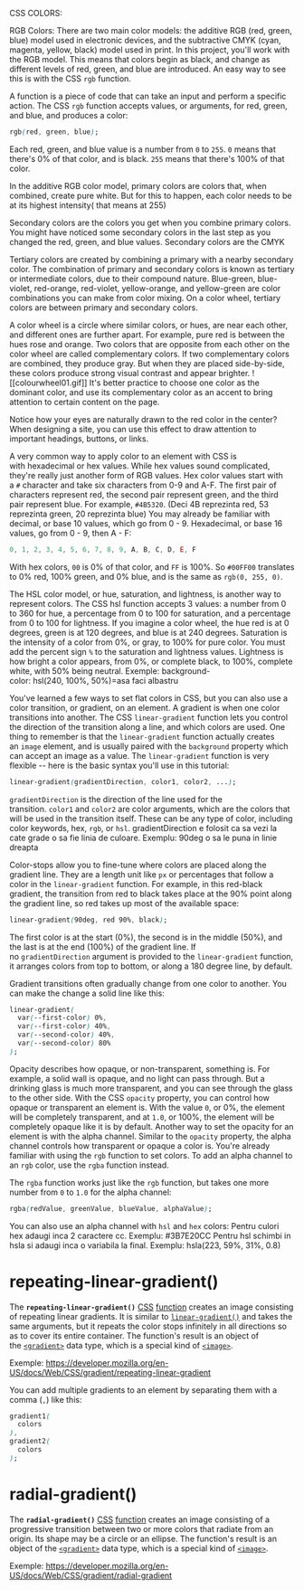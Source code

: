 CSS COLORS:

RGB Colors:
There are two main color models: the additive RGB (red, green, blue) model used in electronic devices, and the subtractive CMYK (cyan, magenta, yellow, black) model used in print.
In this project, you'll work with the RGB model. This means that colors begin as black, and change as different levels of red, green, and blue are introduced. An easy way to see this is with the CSS `rgb` function.

A function is a piece of code that can take an input and perform a specific action. The CSS `rgb` function accepts values, or arguments, for red, green, and blue, and produces a color:

```css
rgb(red, green, blue);
```

Each red, green, and blue value is a number from `0` to `255`. `0` means that there's 0% of that color, and is black. `255` means that there's 100% of that color.


In the additive RGB color model, primary colors are colors that, when combined, create pure white. But for this to happen, each color needs to be at its highest intensity( that means at 255)


Secondary colors are the colors you get when you combine primary colors. You might have noticed some secondary colors in the last step as you changed the red, green, and blue values.
Secondary colors are the CMYK


Tertiary colors are created by combining a primary with a nearby secondary color. The combination of primary and secondary colors is known as tertiary or intermediate colors, due to their compound nature. Blue-green, blue-violet, red-orange, red-violet, yellow-orange, and yellow-green are color combinations you can make from color mixing. On a color wheel, tertiary colors are between primary and secondary colors.


A color wheel is a circle where similar colors, or hues, are near each other, and different ones are further apart. For example, pure red is between the hues rose and orange.
Two colors that are opposite from each other on the color wheel are called complementary colors. If two complementary colors are combined, they produce gray. But when they are placed side-by-side, these colors produce strong visual contrast and appear brighter.
![[colourwheel01.gif]]
It's better practice to choose one color as the dominant color, and use its complementary color as an accent to bring attention to certain content on the page.


Notice how your eyes are naturally drawn to the red color in the center? When designing a site, you can use this effect to draw attention to important headings, buttons, or links.


A very common way to apply color to an element with CSS is with hexadecimal or hex values. While hex values sound complicated, they're really just another form of RGB values.
Hex color values start with a `#` character and take six characters from 0-9 and A-F. The first pair of characters represent red, the second pair represent green, and the third pair represent blue. For example, `#4B5320`. (Deci 4B reprezinta red, 53 reprezinta green, 20 reprezinta blue)
You may already be familiar with decimal, or base 10 values, which go from 0 - 9. Hexadecimal, or base 16 values, go from 0 - 9, then A - F:

```js
0, 1, 2, 3, 4, 5, 6, 7, 8, 9, A, B, C, D, E, F
```

With hex colors, `00` is 0% of that color, and `FF` is 100%. So `#00FF00` translates to 0% red, 100% green, and 0% blue, and is the same as `rgb(0, 255, 0)`.


The HSL color model, or hue, saturation, and lightness, is another way to represent colors.
The CSS hsl function accepts 3 values: a number from 0 to 360 for hue, a percentage from 0 to 100 for saturation, and a percentage from 0 to 100 for lightness.
If you imagine a color wheel, the hue red is at 0 degrees, green is at 120 degrees, and blue is at 240 degrees.
Saturation is the intensity of a color from 0%, or gray, to 100% for pure color. You must add the percent sign `%` to the saturation and lightness values.
Lightness is how bright a color appears, from 0%, or complete black, to 100%, complete white, with 50% being neutral.
Exemple: background-color: hsl(240, 100%, 50%)=asa faci albastru


You've learned a few ways to set flat colors in CSS, but you can also use a color transition, or gradient, on an element.
A gradient is when one color transitions into another. The CSS `linear-gradient` function lets you control the direction of the transition along a line, and which colors are used.
One thing to remember is that the `linear-gradient` function actually creates an `image` element, and is usually paired with the `background` property which can accept an image as a value.
The `linear-gradient` function is very flexible -- here is the basic syntax you'll use in this tutorial:

```css
linear-gradient(gradientDirection, color1, color2, ...);
```

`gradientDirection` is the direction of the line used for the transition. `color1` and `color2` are color arguments, which are the colors that will be used in the transition itself. These can be any type of color, including color keywords, hex, `rgb`, or `hsl`.
gradientDirection e folosit ca sa vezi la cate grade o sa fie linia de culoare. Exemplu: 90deg o sa le puna in linie dreapta


Color-stops allow you to fine-tune where colors are placed along the gradient line. They are a length unit like `px` or percentages that follow a color in the `linear-gradient` function.
For example, in this red-black gradient, the transition from red to black takes place at the 90% point along the gradient line, so red takes up most of the available space:

```css
linear-gradient(90deg, red 90%, black);
```
The first color is at the start (0%), the second is in the middle (50%), and the last is at the end (100%) of the gradient line.
If no `gradientDirection` argument is provided to the `linear-gradient` function, it arranges colors from top to bottom, or along a 180 degree line, by default.

Gradient transitions often gradually change from one color to another. You can make the change a solid line like this:

```css
linear-gradient(
  var(--first-color) 0%,
  var(--first-color) 40%,
  var(--second-color) 40%,
  var(--second-color) 80%
);
```




Opacity describes how opaque, or non-transparent, something is. For example, a solid wall is opaque, and no light can pass through. But a drinking glass is much more transparent, and you can see through the glass to the other side.
With the CSS `opacity` property, you can control how opaque or transparent an element is. With the value `0`, or 0%, the element will be completely transparent, and at `1.0`, or 100%, the element will be completely opaque like it is by default.
Another way to set the opacity for an element is with the alpha channel. Similar to the `opacity` property, the alpha channel controls how transparent or opaque a color is.
You're already familiar with using the `rgb` function to set colors. To add an alpha channel to an `rgb` color, use the `rgba` function instead.

The `rgba` function works just like the `rgb` function, but takes one more number from `0` to `1.0` for the alpha channel:

```css
rgba(redValue, greenValue, blueValue, alphaValue);
```

You can also use an alpha channel with `hsl` and `hex` colors:
Pentru culori hex adaugi inca 2 caractere cc. Exemplu: #3B7E20CC
Pentru hsl schimbi in hsla si adaugi inca o variabila la final. Exemplu: hsla(223, 59%, 31%, 0.8)

# repeating-linear-gradient()

The **`repeating-linear-gradient()`** [CSS](https://developer.mozilla.org/en-US/docs/Web/CSS) [function](https://developer.mozilla.org/en-US/docs/Web/CSS/CSS_Functions) creates an image consisting of repeating linear gradients. It is similar to [`linear-gradient()`](https://developer.mozilla.org/en-US/docs/Web/CSS/gradient/linear-gradient) and takes the same arguments, but it repeats the color stops infinitely in all directions so as to cover its entire container. The function's result is an object of the [`<gradient>`](https://developer.mozilla.org/en-US/docs/Web/CSS/gradient) data type, which is a special kind of [`<image>`](https://developer.mozilla.org/en-US/docs/Web/CSS/image).

Exemple: https://developer.mozilla.org/en-US/docs/Web/CSS/gradient/repeating-linear-gradient

You can add multiple gradients to an element by separating them with a comma (`,`) like this:

```css
gradient1(
  colors
),
gradient2(
  colors
);
```


# radial-gradient()

The **`radial-gradient()`** [CSS](https://developer.mozilla.org/en-US/docs/Web/CSS) [function](https://developer.mozilla.org/en-US/docs/Web/CSS/CSS_Functions) creates an image consisting of a progressive transition between two or more colors that radiate from an origin. Its shape may be a circle or an ellipse. The function's result is an object of the [`<gradient>`](https://developer.mozilla.org/en-US/docs/Web/CSS/gradient) data type, which is a special kind of [`<image>`](https://developer.mozilla.org/en-US/docs/Web/CSS/image).

Exemple: https://developer.mozilla.org/en-US/docs/Web/CSS/gradient/radial-gradient